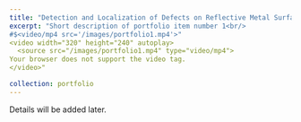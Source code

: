 ```yaml
---
title: "Detection and Localization of Defects on Reflective Metal Surface in Industrial Setting"
excerpt: "Short description of portfolio item number 1<br/>
#$<video/mp4 src='/images/portfolio1.mp4'>"
<video width="320" height="240" autoplay>
  <source src="/images/portfolio1.mp4" type="video/mp4">
Your browser does not support the video tag.
</video>"

collection: portfolio
---
```

Details will be added later.
